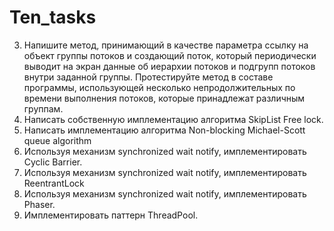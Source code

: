 # Ten_tasks

3. Напишите метод, принимающий в качестве параметра ссылку на объект группы
потоков и создающий поток, который периодически выводит на экран данные об
иерархии потоков и подгрупп потоков внутри заданной группы. Протестируйте
метод в составе программы, использующей несколько непродолжительных по
времени выполнения потоков, которые принадлежат различным группам.
5. Написать собственную имплементацию алгоритма SkipList Free lock.
6. Написать имплементацию алгоритма Non-blocking Michael-Scott queue algorithm
7. Используя механизм synchronized wait notify, имплементировать Cyclic Barrier.
8. Используя механизм synchronized wait notify, имплементировать ReentrantLock
9. Используя механизм synchronized wait notify, имплементировать Phaser.
10. Имплементировать паттерн ThreadPool.
